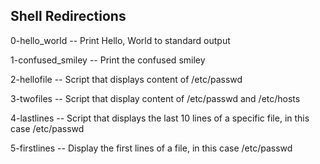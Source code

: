 Shell Redirections
----------------------------------
0-hello_world -- Print Hello, World to standard output

1-confused_smiley -- Print the confused smiley


2-hellofile -- Script that displays content of /etc/passwd


3-twofiles -- Script that display content of /etc/passwd and /etc/hosts


4-lastlines -- Script that displays the last 10 lines of a specific file, in this case /etc/passwd


5-firstlines -- Display the first lines of a file, in this case /etc/passwd


